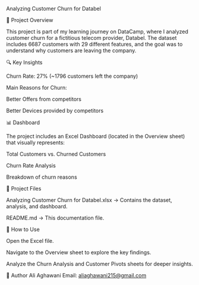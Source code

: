 Analyzing Customer Churn for Databel

📌 Project Overview

This project is part of my learning journey on DataCamp, where I analyzed customer churn for a fictitious telecom provider, Databel. The dataset includes 6687 customers with 29 different features, and the goal was to understand why customers are leaving the company.

🔍 Key Insights

Churn Rate: 27% (~1796 customers left the company)

Main Reasons for Churn:

Better Offers from competitors

Better Devices provided by competitors

📊 Dashboard

The project includes an Excel Dashboard (located in the Overview sheet) that visually represents:

Total Customers vs. Churned Customers

Churn Rate Analysis

Breakdown of churn reasons

📁 Project Files

Analyzing Customer Churn for Databel.xlsx → Contains the dataset, analysis, and dashboard.

README.md → This documentation file.

🚀 How to Use

Open the Excel file.

Navigate to the Overview sheet to explore the key findings.

Analyze the Churn Analysis and Customer Pivots sheets for deeper insights.

📌 Author
Ali Aghawani
Email: aliaghawani215@gmail.com
